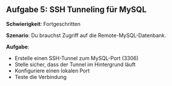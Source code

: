 ## Aufgabe 5: SSH Tunneling für MySQL

**Schwierigkeit**: Fortgeschritten  

**Szenario**: Du brauchst Zugriff auf die Remote-MySQL-Datenbank.  

**Aufgabe**:

- Erstelle einen SSH-Tunnel zum MySQL-Port (3306)
- Stelle sicher, dass der Tunnel im Hintergrund läuft
- Konfiguriere einen lokalen Port
- Teste die Verbindung
